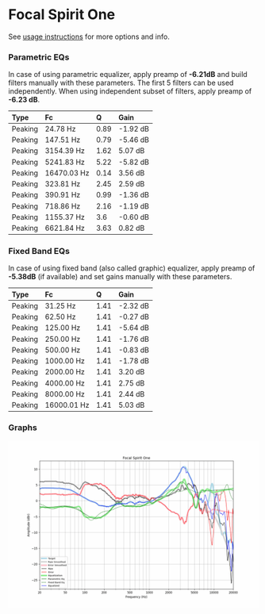 # Focal Spirit One
See [usage instructions](https://github.com/jaakkopasanen/AutoEq#usage) for more options and info.

### Parametric EQs
In case of using parametric equalizer, apply preamp of **-6.21dB** and build filters manually
with these parameters. The first 5 filters can be used independently.
When using independent subset of filters, apply preamp of **-6.23 dB**.

| Type    | Fc          |    Q | Gain     |
|:--------|:------------|:-----|:---------|
| Peaking | 24.78 Hz    | 0.89 | -1.92 dB |
| Peaking | 147.51 Hz   | 0.79 | -5.46 dB |
| Peaking | 3154.39 Hz  | 1.62 | 5.07 dB  |
| Peaking | 5241.83 Hz  | 5.22 | -5.82 dB |
| Peaking | 16470.03 Hz | 0.14 | 3.56 dB  |
| Peaking | 323.81 Hz   | 2.45 | 2.59 dB  |
| Peaking | 390.91 Hz   | 0.99 | -1.36 dB |
| Peaking | 718.86 Hz   | 2.16 | -1.19 dB |
| Peaking | 1155.37 Hz  | 3.6  | -0.60 dB |
| Peaking | 6621.84 Hz  | 3.63 | 0.82 dB  |

### Fixed Band EQs
In case of using fixed band (also called graphic) equalizer, apply preamp of **-5.38dB**
(if available) and set gains manually with these parameters.

| Type    | Fc          |    Q | Gain     |
|:--------|:------------|:-----|:---------|
| Peaking | 31.25 Hz    | 1.41 | -2.32 dB |
| Peaking | 62.50 Hz    | 1.41 | -0.27 dB |
| Peaking | 125.00 Hz   | 1.41 | -5.64 dB |
| Peaking | 250.00 Hz   | 1.41 | -1.76 dB |
| Peaking | 500.00 Hz   | 1.41 | -0.83 dB |
| Peaking | 1000.00 Hz  | 1.41 | -1.78 dB |
| Peaking | 2000.00 Hz  | 1.41 | 3.20 dB  |
| Peaking | 4000.00 Hz  | 1.41 | 2.75 dB  |
| Peaking | 8000.00 Hz  | 1.41 | 2.44 dB  |
| Peaking | 16000.01 Hz | 1.41 | 5.03 dB  |

### Graphs
![](./Focal%20Spirit%20One.png)